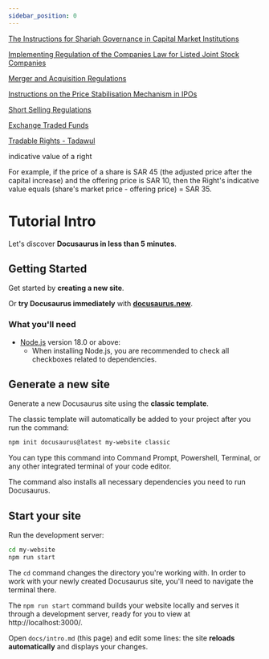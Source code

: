 ```yaml
---
sidebar_position: 0
---
```


[The Instructions for Shariah Governance in Capital Market Institutions](https://cma.org.sa/en/RulesRegulations/Regulations/Pages/details.aspx?code=11)

[Implementing Regulation of the Companies Law for Listed Joint Stock Companies](https://cma.org.sa/en/RulesRegulations/Regulations/Pages/details.aspx?code=15)

[Merger and Acquisition Regulations](https://cma.org.sa/en/RulesRegulations/Regulations/Pages/details.aspx?code=30)

[Instructions on the Price Stabilisation Mechanism in IPOs](https://cma.org.sa/en/RulesRegulations/Regulations/Pages/details.aspx?code=7)

[Short Selling Regulations](https://www.saudiexchange.sa/wps/wcm/connect/62512544-afd5-43d6-8c53-c3969567dbd0/Short+Selling+Regulations.pdf?MOD=AJPERES&ContentCache=NONE&CACHE=NONE&CACHEID=ROOTWORKSPACE-62512544-afd5-43d6-8c53-c3969567dbd0-oV2AXEA)

[Exchange Traded Funds](https://www.saudiexchange.sa/wps/portal/saudiexchange/trading/market-services/funds)

[Tradable Rights - Tadawul](https://www.saudiexchange.sa/wps/portal/saudiexchange/rules-guidance/capital-market-overview/tradable-rights#:~:text=indicative%20value%20of%20a%20right,-The%20Right's%20indicative&text=For%20example%2C%20if%20the%20price,offering%20price%20%3D%20SAR%2035.)

indicative value of a right

For example, if the price of a share is SAR 45 (the adjusted price after the capital increase) and the offering price is SAR 10, then the Right's indicative value equals (share's market price - offering price) = SAR 35.


# Tutorial Intro

Let's discover **Docusaurus in less than 5 minutes**.

## Getting Started

Get started by **creating a new site**.

Or **try Docusaurus immediately** with **[docusaurus.new](https://docusaurus.new)**.

### What you'll need

- [Node.js](https://nodejs.org/en/download/) version 18.0 or above:
  - When installing Node.js, you are recommended to check all checkboxes related to dependencies.

## Generate a new site

Generate a new Docusaurus site using the **classic template**.

The classic template will automatically be added to your project after you run the command:

```bash
npm init docusaurus@latest my-website classic
```

You can type this command into Command Prompt, Powershell, Terminal, or any other integrated terminal of your code editor.

The command also installs all necessary dependencies you need to run Docusaurus.

## Start your site

Run the development server:

```bash
cd my-website
npm run start
```

The `cd` command changes the directory you're working with. In order to work with your newly created Docusaurus site, you'll need to navigate the terminal there.

The `npm run start` command builds your website locally and serves it through a development server, ready for you to view at http://localhost:3000/.

Open `docs/intro.md` (this page) and edit some lines: the site **reloads automatically** and displays your changes.
